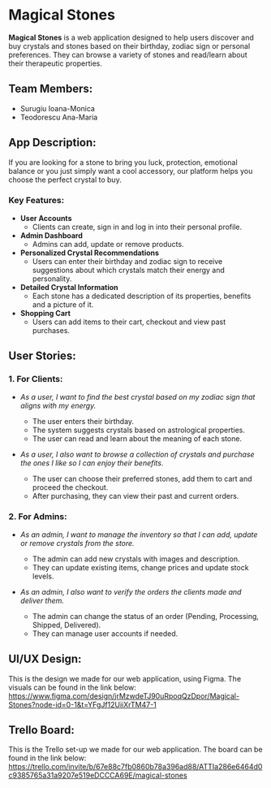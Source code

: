 # Magical Stones

**Magical Stones** is a web application designed to help users discover and buy crystals and stones based on their birthday, zodiac sign or personal preferences. They can browse a variety of stones and read/learn about their therapeutic properties.

## Team Members:    
 - Surugiu Ioana-Monica
 - Teodorescu Ana-Maria

## App Description:
If you are looking for a stone to bring you luck, protection, emotional balance or you just simply want a cool accessory, our platform helps you choose the perfect crystal to buy. 
### Key Features:
- **User Accounts**
  - Clients can create, sign in and log in into their personal profile.
- **Admin Dashboard**
  - Admins can add, update or remove products.
- **Personalized Crystal Recommendations**
  - Users can enter their birthday and zodiac sign to receive suggestions about which crystals match their energy and personality.
- **Detailed Crystal Information**
  - Each stone has a dedicated description of its properties, benefits and a picture of it.
- **Shopping Cart**
  - Users can add items to their cart, checkout and view past purchases.


## User Stories:

### 1. For Clients:
- _As a user, I want to find the best crystal based on my zodiac sign that aligns with my energy._
   - The user enters their birthday.
   - The system suggests crystals based on astrological properties.
   - The user can read and learn about the meaning of each stone.

- _As a user, I also want to browse a collection of crystals and purchase the ones I like so I can enjoy their benefits._
  - The user can choose their preferred stones, add them to cart and proceed the checkout.
  - After purchasing, they can view their past and current orders.

### 2. For Admins:
- _As an admin, I want to manage the inventory so that I can add, update or remove crystals from the store._
  
  - The admin can add new crystals with images and description.
  - They can update existing items, change prices and update stock levels.

- _As an admin, I also want to verify the orders the clients made and deliver them._
  
  - The admin can change the status of an order (Pending, Processing, Shipped, Delivered).
  - They can manage user accounts if needed.

## UI/UX Design:
This is the design we made for our web application, using Figma. The visuals can be found in the link below:
https://www.figma.com/design/jrMzwdeTJ90uRpoqQzDpor/Magical-Stones?node-id=0-1&t=YFgJf12UiiXrTM47-1

## Trello Board:
This is the Trello set-up we made for our web application. The board can be found in the link below:
https://trello.com/invite/b/67e88c7fb0860b78a396ad88/ATTIa286e6464d0c9385765a31a9207e519eDCCCA69E/magical-stones
